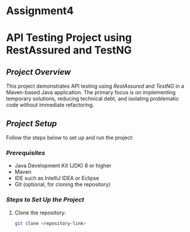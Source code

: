 # Assignment4
# API Testing Project using RestAssured and TestNG

## *Project Overview*
This project demonstrates API testing using *RestAssured* and *TestNG* in a Maven-based Java application. The primary focus is on implementing temporary solutions, reducing technical debt, and isolating problematic code without immediate refactoring.

## *Project Setup*
Follow the steps below to set up and run the project:

### *Prerequisites*
- Java Development Kit (JDK) 8 or higher
- Maven
- IDE such as IntelliJ IDEA or Eclipse
- Git (optional, for cloning the repository)

### *Steps to Set Up the Project*
1. Clone the repository:
   ```bash
   git clone <repository-link>
